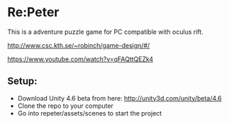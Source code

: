 # Re:Peter

This is a adventure puzzle game for PC compatible with oculus rift. 

http://www.csc.kth.se/~robinch/game-design/#/ 

https://www.youtube.com/watch?v=qFAQttQEZk4

## Setup:

- Download Unity 4.6 beta from here: http://unity3d.com/unity/beta/4.6
- Clone the repo to your computer
- Go into repeter/assets/scenes to start the project

